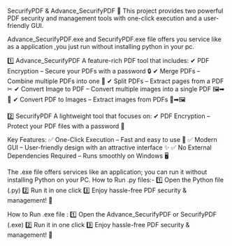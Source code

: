 SecurifyPDF & Advance_SecurifyPDF 🚀
This project provides two powerful PDF security and management tools with one-click execution and a user-friendly GUI.

Advance_SecurifyPDF.exe and  SecurifyPDF.exe file offers you service like as a application ,you just run without installing  python in your pc.

1️⃣ Advance_SecurifyPDF
A feature-rich PDF tool that includes:
✔ PDF Encryption – Secure your PDFs with a password 🔒
✔ Merge PDFs – Combine multiple PDFs into one 📑
✔ Split PDFs – Extract pages from a PDF ✂
✔ Convert Image to PDF – Convert multiple images into a single PDF 🖼➡📄
✔ Convert PDF to Images – Extract images from PDFs 📄➡🖼

2️⃣ SecurifyPDF
A lightweight tool that focuses on:
✔ PDF Encryption – Protect your PDF files with a password 🔐

Key Features:
✅ One-Click Execution – Fast and easy to use 🎯
✅ Modern GUI – User-friendly design with an attractive interface ✨
✅ No External Dependencies Required – Runs smoothly on Windows 🖥

The .exe file offers services like an application; you can run it without installing Python on your PC.
How to Run .py files:-
1️⃣ Open the Python file (.py)
2️⃣ Run it in one click
3️⃣ Enjoy hassle-free PDF security & management! 🚀

How to Run .exe file :
1️⃣ Open the Advance_SecurifyPDF or SecurifyPDF (.exe)
2️⃣ Run it in one click
3️⃣ Enjoy hassle-free PDF security & management! 🚀

